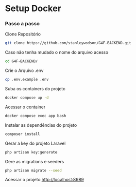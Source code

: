
# Setup Docker

### Passo a passo
Clone Repositório
```sh
git clone https://github.com/stanleywodson/G4F-BACKEND.git
```

Caso não tenha mudado o nome do arquivo acesso
```sh
cd G4F-BACKEND/
```

Crie o Arquivo .env
```sh
cp .env.example .env
```

Suba os containers do projeto
```sh
docker compose up -d
```

Acessar o container
```sh
docker compose exec app bash
```


Instalar as dependências do projeto
```sh
composer install
```

Gerar a key do projeto Laravel
```sh
php artisan key:generate
```

Gere as migrations e seeders
```sh
php artisan migrate --seed
```

Acessar o projeto
[http://localhost:8989](http://localhost:8989)
